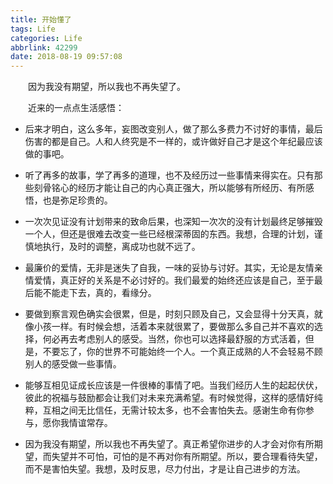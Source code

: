 ```yaml
---
title: 开始懂了
tags: Life
categories: Life
abbrlink: 42299
date: 2018-08-19 09:57:08
---
```


　　因为我没有期望，所以我也不再失望了。



<!--more-->



　　近来的一点点生活感悟：



- 后来才明白，这么多年，妄图改变别人，做了那么多费力不讨好的事情，最后伤害的都是自己。人和人终究是不一样的，或许做好自己才是这个年纪最应该做的事吧。



- 听了再多的故事，学了再多的道理，也不及经历过一些事情来得实在。只有那些刻骨铭心的经历才能让自己的内心真正强大，所以能够有所经历、有所感悟，也是弥足珍贵的。



- 一次次见证没有计划带来的致命后果，也深知一次次的没有计划最终足够摧毁一个人，但还是很难去改变一些已经根深蒂固的东西。我想，合理的计划，谨慎地执行，及时的调整，离成功也就不远了。



- 最廉价的爱情，无非是迷失了自我，一味的妥协与讨好。其实，无论是友情亲情爱情，真正好的关系是不必讨好的。我们最爱的始终还应该是自己，至于最后能不能走下去，真的，看缘分。



- 要做到察言观色确实会很累，但是，时刻只顾及自己，又会显得十分天真，就像小孩一样。有时候会想，活着本来就很累了，要做那么多自己并不喜欢的选择，何必再去考虑别人的感受。当然，你也可以选择最舒服的方式活着，但是，不要忘了，你的世界不可能始终一个人。一个真正成熟的人不会轻易不顾别人的感受做一些事情。



- 能够互相见证成长应该是一件很棒的事情了吧。当我们经历人生的起起伏伏，彼此的祝福与鼓励都会让我们对未来充满希望。有时候觉得，这样的感情好纯粹，互相之间无比信任，无需计较太多，也不会害怕失去。感谢生命有你参与，愿你我情谊常存。



- 因为我没有期望，所以我也不再失望了。真正希望你进步的人才会对你有所期望，而失望并不可怕，可怕的是不再对你有所期望。所以，要合理看待失望，而不是害怕失望。我想，及时反思，尽力付出，才是让自己进步的方法。